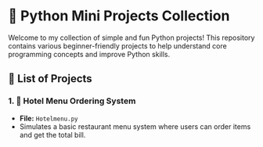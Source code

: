 # 🐍 Python Mini Projects Collection

Welcome to my collection of simple and fun Python projects! This repository contains various beginner-friendly projects to help understand core programming concepts and improve Python skills.

## 📂 List of Projects
### 1. 🏨 Hotel Menu Ordering System
- **File:** `Hotelmenu.py`
- Simulates a basic restaurant menu system where users can order items and get the total bill.

